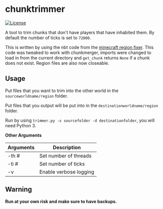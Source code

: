 # chunktrimmer

[![License](https://img.shields.io/badge/License-GPLv3-blue.svg)](https://opensource.org/licenses/gpl-3.0.html)

A tool to trim chunks that don't have players that have inhabited them. By default the number of ticks is set to `72000`.

This is written by using the nbt code from the [minecraft region fixer](https://github.com/Fenixin/Minecraft-Region-Fixer).
This code was tweaked to work with chunkmerger, imports were changed to load in from the current directory
and `get_chunk` returns `None` if a chunk does not exist. Region files are also now closeable.

## Usage

Put files that you want to trim into the other world in the `sourceworldname/region` folder.

Put files that you output will be put into in the `destinationworldname/region` folder.

Run by using `trimmer.py -s sourcefolder -d destinationfolder`, you will need Python 3.

**Other Arguments**

| Arguments | Description             |
|-----------|-------------------------|
| -th #     | Set number of threads   |
| -ti #     | Set number of ticks     |
| -v        | Enable verbose logging  |



## Warning

**Run at your own risk and make sure to have backups.**
